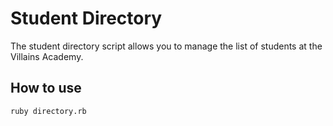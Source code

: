 # Student Directory #

The student directory script allows you to manage the list of students at the Villains Academy.

## How to use ##

```shell
ruby directory.rb
```
